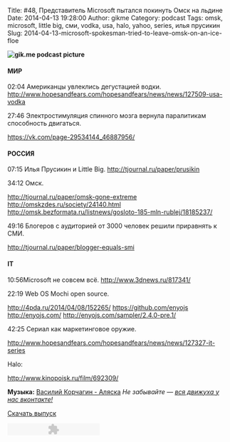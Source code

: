 Title: #48, Представитель Microsoft пытался покинуть Омск на льдине
Date: 2014-04-13 19:28:00
Author: gikme
Category: podcast
Tags: omsk, microsoft, little big, сми, vodka, usa, halo, yahoo, series, илья прусикин
Slug: 2014-04-13-microsoft-spokesman-tried-to-leave-omsk-on-an-ice-floe

**![gik.me podcast picture](http://4.bp.blogspot.com/-efDInWyAXgg/U0p-40qmk9I/AAAAAAAANCY/rdG453EuxX4/s1600/gikme-pic-s02e48.jpg)**

#### МИР

02:04 Американцы увлеклись дегустацией водки.
<http://www.hopesandfears.com/hopesandfears/news/news/127509-usa-vodka>

27:46 Электростимуляция спинного мозга вернула паралитикам способность
двигаться.

<https://vk.com/page-29534144_46887956/>

#### РОССИЯ

07:15 Илья Прусикин и Little Big.
<http://tjournal.ru/paper/prusikin>

34:12 Омск.

<http://tjournal.ru/paper/omsk-gone-extreme>
<http://omskzdes.ru/society/24140.html>
<http://omsk.bezformata.ru/listnews/gosloto-185-mln-rublej/18185237/>

49:16 Блогеров с аудиторией от 3000 человек решили приравнять к СМИ.

<http://tjournal.ru/paper/blogger-equals-smi>

#### IT

10:56Microsoft не совсем всё.
<http://www.3dnews.ru/817341/>

22:19 Web OS Mochi open source.

<http://4pda.ru/2014/04/08/152265/>
<https://github.com/enyojs>
<http://enyojs.com/>
<http://enyojs.com/sampler/2.4.0-pre.1/>

42:25 Сериал как маркетинговое оружие.

<http://www.hopesandfears.com/hopesandfears/news/news/127327-it-series>

Halo: 

<http://www.kinopoisk.ru/film/692309/>

**Музыка:** [Василий Корчагин - Аляска](http://vk.com/bacc3)
*Не забывайте — [вся движуха у нас вконтакте!](http://vk.com/gikme)*

[Скачать
выпуск](http://static.qnub.ru/gik.me/mp3/s02/00048-microsoft-spokesman-tried-to-leave-omsk-on-an-ice-floe.mp3)

<embed type="application/x-shockwave-flash" src="http://assets.tumblr.com/swf/audio_player.swf?audio_file=http%3A%2F%2Fstatic.qnub.ru%2Fgik.me%2Fmp3%2Fs02%2F00048-microsoft-spokesman-tried-to-leave-omsk-on-an-ice-floe.mp3&amp;color=FFFFFF" height="27" width="207" quality="best" wmode="opaque">
</embed>

